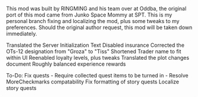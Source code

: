 This mod was built by RINGMING and his team over at Oddba, the original port of this mod came from Junko Space Mommy at SPT. This is my personal branch fixing and localizing the mod, plus some tweaks to my preferences.
Should the original author request, this mod will be taken down immediately.

Translated the Server Initialization Text
Disabled insurance
Corrected the OTs-12 designation from "Groza" to "Tiss"
Shortened Trader name to fit within UI
Reenabled loyalty levels, plus tweaks
Translated the plot changes document
Roughly balanced experience rewards

To-Do:
Fix quests
	- Require collected quest items to be turned in
	- Resolve MoreCheckmarks compatability
Fix formatting of story quests
Localize story quests
